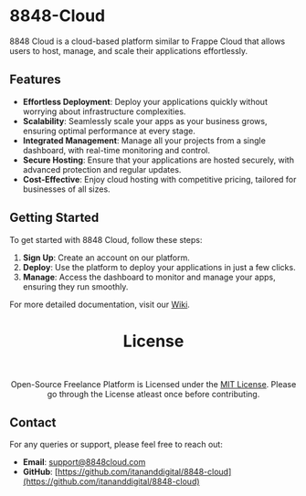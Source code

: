 # 8848-Cloud

8848 Cloud is a cloud-based platform similar to Frappe Cloud that allows users to host, manage, and scale their applications effortlessly. 

## Features

- **Effortless Deployment**: Deploy your applications quickly without worrying about infrastructure complexities.
- **Scalability**: Seamlessly scale your apps as your business grows, ensuring optimal performance at every stage.
- **Integrated Management**: Manage all your projects from a single dashboard, with real-time monitoring and control.
- **Secure Hosting**: Ensure that your applications are hosted securely, with advanced protection and regular updates.
- **Cost-Effective**: Enjoy cloud hosting with competitive pricing, tailored for businesses of all sizes.

## Getting Started

To get started with 8848 Cloud, follow these steps:

1. **Sign Up**: Create an account on our platform.
2. **Deploy**: Use the platform to deploy your applications in just a few clicks.
3. **Manage**: Access the dashboard to monitor and manage your apps, ensuring they run smoothly.

For more detailed documentation, visit our [Wiki](https://github.com/itananddigital/8848-cloud).

<h1 align="center">
License
</h1>
<br>

<p align="center">
Open-Source Freelance Platform is Licensed under the <a href="./LICENSE">MIT License</a>. Please go through the License atleast once before contributing. </p>

## Contact

For any queries or support, please feel free to reach out:

- **Email**: support@8848cloud.com
- **GitHub**: [https://github.com/itananddigital/8848-cloud](https://github.com/itananddigital/8848-cloud)

